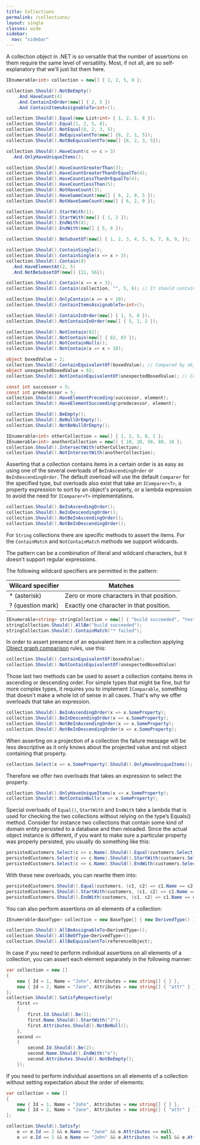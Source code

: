 ```yaml
---
title: Collections
permalink: /collections/
layout: single
classes: wide
sidebar:
  nav: "sidebar"
---
```


A collection object in .NET is so versatile that the number of assertions on them require the same level of versatility.
Most, if not all, are so self-explanatory that we'll just list them here.

```csharp
IEnumerable<int> collection = new[] { 1, 2, 5, 8 };

collection.Should().NotBeEmpty()
    .And.HaveCount(4)
    .And.ContainInOrder(new[] { 2, 5 })
    .And.ContainItemsAssignableTo<int>();

collection.Should().Equal(new List<int> { 1, 2, 5, 8 });
collection.Should().Equal(1, 2, 5, 8);
collection.Should().NotEqual(8, 2, 3, 5);
collection.Should().BeEquivalentTo(new[] {8, 2, 1, 5});
collection.Should().NotBeEquivalentTo(new[] {8, 2, 3, 5});

collection.Should().HaveCount(c => c > 3)
  .And.OnlyHaveUniqueItems();

collection.Should().HaveCountGreaterThan(3);
collection.Should().HaveCountGreaterThanOrEqualTo(4);
collection.Should().HaveCountLessThanOrEqualTo(4);
collection.Should().HaveCountLessThan(5);
collection.Should().NotHaveCount(3);
collection.Should().HaveSameCount(new[] { 6, 2, 0, 5 });
collection.Should().NotHaveSameCount(new[] { 6, 2, 0 });

collection.Should().StartWith(1);
collection.Should().StartWith(new[] { 1, 2 });
collection.Should().EndWith(8);
collection.Should().EndWith(new[] { 5, 8 });

collection.Should().BeSubsetOf(new[] { 1, 2, 3, 4, 5, 6, 7, 8, 9, });

collection.Should().ContainSingle();
collection.Should().ContainSingle(x => x > 3);
collection.Should().Contain(8)
  .And.HaveElementAt(2, 5)
  .And.NotBeSubsetOf(new[] {11, 56});

collection.Should().Contain(x => x > 3);
collection.Should().Contain(collection, "", 5, 6); // It should contain the original items, plus 5 and 6.

collection.Should().OnlyContain(x => x < 10);
collection.Should().ContainItemsAssignableTo<int>();

collection.Should().ContainInOrder(new[] { 1, 5, 8 });
collection.Should().NotContainInOrder(new[] { 5, 1, 2 });

collection.Should().NotContain(82);
collection.Should().NotContain(new[] { 82, 83 });
collection.Should().NotContainNulls();
collection.Should().NotContain(x => x > 10);

object boxedValue = 2;
collection.Should().ContainEquivalentOf(boxedValue); // Compared by object equivalence
object unexpectedBoxedValue = 82;
collection.Should().NotContainEquivalentOf(unexpectedBoxedValue); // Compared by object equivalence

const int successor = 5;
const int predecessor = 5;
collection.Should().HaveElementPreceding(successor, element);
collection.Should().HaveElementSucceeding(predecessor, element);

collection.Should().BeEmpty();
collection.Should().BeNullOrEmpty();
collection.Should().NotBeNullOrEmpty();

IEnumerable<int> otherCollection = new[] { 1, 2, 5, 8, 1 };
IEnumerable<int> anotherCollection = new[] { 10, 20, 50, 80, 10 };
collection.Should().IntersectWith(otherCollection);
collection.Should().NotIntersectWith(anotherCollection);
```

Asserting that a collection contains items in a certain order is as easy as using one of the several overloads of `BeInAscendingOrder` or `BeInDescendingOrder`. The default overload will use the default `Comparer` for the specified type, but overloads also exist that take an `IComparer<T>`, a property expression to sort by an object's property, or a lambda expression to avoid the need for `IComparer<T>` implementations.

```csharp
collection.Should().BeInAscendingOrder();
collection.Should().BeInDescendingOrder();
collection.Should().NotBeInAscendingOrder();
collection.Should().NotBeInDescendingOrder();
```

For `String` collections there are specific methods to assert the items. For the `ContainMatch` and `NotContainMatch` methods we support wildcards.

The pattern can be a combination of literal and wildcard characters, but it doesn't support regular expressions.

The following wildcard specifiers are permitted in the pattern:

| Wilcard specifier | Matches                                   |
| ----------------- | ----------------------------------------- |
| * (asterisk)      | Zero or more characters in that position. |
| ? (question mark) | Exactly one character in that position.   |

```csharp
IEnumerable<string> stringCollection = new[] { "build succeeded", "test failed" };
stringCollection.Should().AllBe("build succeeded");
stringCollection.Should().ContainMatch("* failed");
```

In order to assert presence of an equivalent item in a collection applying [Object graph comparison](objectgraphs.md) rules, use this:

```csharp
collection.Should().ContainEquivalentOf(boxedValue);
collection.Should().NotContainEquivalentOf(unexpectedBoxedValue)
```

Those last two methods can be used to assert a collection contains items in ascending or descending order.
For simple types that might be fine, but for more complex types, it requires you to implement `IComparable`, something that doesn't make a whole lot of sense in all cases.
That's why we offer overloads that take an expression.

```csharp
collection.Should().BeInAscendingOrder(x => x.SomeProperty);
collection.Should().BeInDescendingOrder(x => x.SomeProperty);
collection.Should().NotBeInAscendingOrder(x => x.SomeProperty);
collection.Should().NotBeInDescendingOrder(x => x.SomeProperty);
```

When asserting on a projection of a collection the failure message will be less descriptive as it only knows about the projected value and not object containing that property.

```csharp
collection.Select(x => x.SomeProperty).Should().OnlyHaveUniqueItems();
```

Therefore we offer two overloads that takes an expression to select the property.

```csharp
collection.Should().OnlyHaveUniqueItems(x => x.SomeProperty);
collection.Should().NotContainNulls(x => x.SomeProperty);
```

Special overloads of `Equal()`, `StartWith` and `EndWith` take a lambda that is used for checking the two collections without relying on the type’s Equals() method.
Consider for instance two collections that contain some kind of domain entity persisted to a database and then reloaded.
Since the actual object instance is different, if you want to make sure a particular property was properly persisted, you usually do something like this:

```csharp
persistedCustomers.Select(c => c.Name).Should().Equal(customers.Select(c => c.Name);
persistedCustomers.Select(c => c.Name).Should().StartWith(customers.Select(c => c.Name);
persistedCustomers.Select(c => c.Name).Should().EndWith(customers.Select(c => c.Name);
```

With these new overloads, you can rewrite them into:

```csharp
persistedCustomers.Should().Equal(customers, (c1, c2) => c1.Name == c2.Name);
persistedCustomers.Should().StartWith(customers, (c1, c2) => c1.Name == c2.Name);
persistedCustomers.Should().EndWith(customers, (c1, c2) => c1.Name == c2.Name);
```

You can also perform assertions on all elements of a collection:

```csharp
IEnumerable<BaseType> collection = new BaseType[] { new DerivedType() };

collection.Should().AllBeAssignableTo<DerivedType>();
collection.Should().AllBeOfType<DerivedType>();
collection.Should().AllBeEquivalentTo(referenceObject);
```

In case if you need to perform individual assertions on all elements of a collection, you can assert each element separately in the following manner:

```csharp
var collection = new []
{
    new { Id = 1, Name = "John", Attributes = new string[] { } },
    new { Id = 2, Name = "Jane", Attributes = new string[] { "attr" } }
};
collection.Should().SatisfyRespectively(
    first =>
    {
        first.Id.Should().Be(1);
        first.Name.Should().StartWith("J");
        first.Attributes.Should().NotBeNull();
    },
    second =>
    {
        second.Id.Should().Be(2);
        second.Name.Should().EndWith("e");
        second.Attributes.Should().NotBeEmpty();
    });
```

If you need to perform individual assertions on all elements of a collection without setting expectation about the order of elements:

```csharp
var collection = new []
{
    new { Id = 1, Name = "John", Attributes = new string[] { } },
    new { Id = 2, Name = "Jane", Attributes = new string[] { "attr" } }
};

collection.Should().Satisfy(
    e => e.Id == 2 && e.Name == "Jane" && e.Attributes == null,
    e => e.Id == 1 && e.Name == "John" && e.Attributes != null && e.Attributes.Length > 0);
```
